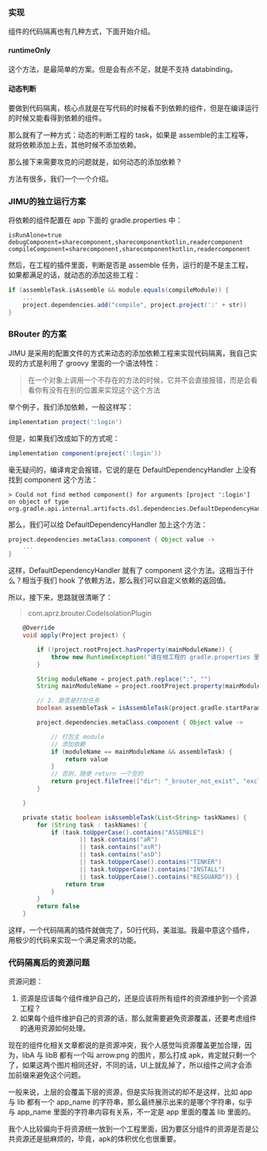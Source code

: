 ### 实现

组件的代码隔离也有几种方式，下面开始介绍。

#### runtimeOnly

这个方法，是最简单的方案。但是会有点不足，就是不支持 databinding。



#### 动态判断

要做到代码隔离，核心点就是在写代码的时候看不到依赖的组件，但是在编译运行的时候又能看得到依赖的组件。

那么就有了一种方式：动态的判断工程的 task，如果是 assemble的主工程等，就将依赖添加上去，其他时候不添加依赖。

那么接下来需要攻克的问题就是，如何动态的添加依赖？

方法有很多，我们一个一个介绍。



### JIMU的独立运行方案

将依赖的组件配置在 app 下面的 gradle.properties 中：

```properties
isRunAlone=true
debugComponent=sharecomponent,sharecomponentkotlin,readercomponent
compileComponent=sharecomponent,sharecomponentkotlin,readercomponent
```

然后，在工程的插件里面，判断是否是 assemble 任务，运行的是不是主工程，如果都满足的话，就动态的添加这些工程：

```groovy
if (assembleTask.isAssemble && module.equals(compileModule)) {
    ...
    project.dependencies.add("compile", project.project(':' + str))
}
```



### BRouter 的方案

JIMU 是采用的配置文件的方式来动态的添加依赖工程来实现代码隔离，我自己实现的方式是利用了 groovy 里面的一个语法特性：

> 在一个对象上调用一个不存在的方法的时候，它并不会直接报错，而是会看看你有没有在别的位置来实现这个这个方法

举个例子，我们添加依赖，一般这样写：

```groovy
implementation project(':login')
```

但是，如果我们改成如下的方式呢：

```groovy
implementation component(project(':login'))
```

毫无疑问的，编译肯定会报错，它说的是在 DefaultDependencyHandler 上没有找到 component 这个方法：

```
> Could not find method component() for arguments [project ':login'] on object of type org.gradle.api.internal.artifacts.dsl.dependencies.DefaultDependencyHandler.
```

那么，我们可以给 DefaultDependencyHandler 加上这个方法：

```groovy
project.dependencies.metaClass.component { Object value ->
    ...
}
```

这样，DefaultDependencyHandler 就有了 component 这个方法。这相当于什么？相当于我们 hook 了依赖方法，那么我们可以自定义依赖的返回值。

所以，接下来，思路就很清晰了：

> com.aprz.brouter.CodeIsolationPlugin

```groovy
    @Override
    void apply(Project project) {

        if (!project.rootProject.hasProperty(mainModuleName)) {
            throw new RuntimeException("请在根工程的 gradle.properties 里面配置 mainModuleName 属性，比如（mainModuleName=app）")
        }

        String moduleName = project.path.replace(":", "")
        String mainModuleName = project.rootProject.property(mainModuleName)

        // 2. 是否是打包任务
        boolean assembleTask = isAssembleTask(project.gradle.startParameter.taskNames)

        project.dependencies.metaClass.component { Object value ->

            // 打包主 module
            // 添加依赖
            if (moduleName == mainModuleName && assembleTask) {
                return value
            }
            // 否则，随便 return 一个空的
            return project.fileTree(["dir": "_brouter_not_exist", "exclude": "**"])
        }

    }

    private static boolean isAssembleTask(List<String> taskNames) {
        for (String task : taskNames) {
            if (task.toUpperCase().contains("ASSEMBLE")
                    || task.contains("aR")
                    || task.contains("asR")
                    || task.contains("asD")
                    || task.toUpperCase().contains("TINKER")
                    || task.toUpperCase().contains("INSTALL")
                    || task.toUpperCase().contains("RESGUARD")) {
                return true
            }
        }
        return false
    }
```

这样，一个代码隔离的插件就做完了，50行代码，美滋滋。我最中意这个插件，用极少的代码来实现一个满足需求的功能。



### 代码隔离后的资源问题

资源问题：

1. 资源是应该每个组件维护自己的，还是应该将所有组件的资源维护到一个资源工程？
2. 如果每个组件维护自己的资源的话，那么就需要避免资源覆盖，还要考虑组件的通用资源如何处理。

现在的组件化相关文章都说的是资源冲突，我个人感觉叫资源覆盖更加合理，因为，libA 与 libB 都有一个叫 arrow.png 的图片，那么打成 apk，肯定就只剩一个了，如果这两个图片相同还好，不同的话，UI上就乱掉了，所以组件之间才会添加前缀来避免这个问题。

一般来说，上层的会覆盖下层的资源，但是实际我测试的却不是这样，比如 app 与 lib 都有一个 app_name 的字符串，那么最终展示出来的是哪个字符串，似乎与 app_name 里面的字符串内容有关系，不一定是 app 里面的覆盖 lib 里面的。

我个人比较偏向于将资源统一放到一个工程里面，因为要区分组件的资源是否是公共资源还是挺麻烦的，毕竟，apk的体积优化也很重要。